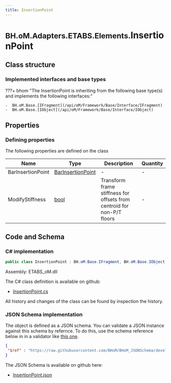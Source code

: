 ```yaml
---
title: InsertionPoint
---
```


# <small>BH.oM.Adapters.ETABS.Elements.</small>**InsertionPoint**



## Class structure

### Implemented interfaces and base types

???+ bhom "The InsertionPoint is inheriting from the following base type(s) and implements the following interfaces:"

    -  BH.oM.Base.[IFragment](/api/oM/Framework/Base/Interface/IFragment)
    -  BH.oM.Base.[IObject](/api/oM/Framework/Base/Interface/IObject)


## Properties



### Defining properties

The following properties are defined on the class

| Name             | Type             | Description      | Quantity         |
|------------------|------------------|------------------|------------------|
| BarInsertionPoint | [BarInsertionPoint](/api/oM/Adapter/Adapters/ETABS/Enums/BarInsertionPoint) | - | - |
| ModifyStiffness | [bool](https://learn.microsoft.com/en-us/dotnet/api/System.Boolean?view=netstandard-2.0) | Transform frame stiffness for offsets from centroid for non-P/T floors | - |


## Code and Schema

### C# implementation

``` C# title="C#"
public class InsertionPoint : BH.oM.Base.IFragment, BH.oM.Base.IObject
```

Assembly: ETABS_oM.dll

The C# class definition is available on github:

- [InsertionPoint.cs](https://github.com/BHoM/ETABS_Toolkit/blob/develop/ETABS_oM/Fragments\InsertionPoint.cs)

All history and changes of the class can be found by inspection the history.
### JSON Schema implementation

The object is defined as a JSON schema. You can validate a JSON instance against this schema by refernce. To do this, use the schema reference below in in a validator like [this one](https://www.jsonschemavalidator.net/).

``` json title="JSON Schema"
{
 "$ref" : "https://raw.githubusercontent.com/BHoM/BHoM_JSONSchema/develop/ETABS_oM/Elements/InsertionPoint.json"
}
```

The JSON Schema is available on github here:

- [InsertionPoint.json](https://github.com/BHoM/BHoM_JSONSchema/blob/develop/ETABS_oM/Elements/InsertionPoint.json)
